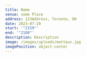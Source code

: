 ```yaml
---
title: Name
venue: some Place
address: 123Address, Toronto, ON
date: 2023-07-20
start: '"2159"'
end: '"2100"'
description: D﻿escription
image: /images/uploads/mattaus.jpg
imagePosition: object-center
---
```

